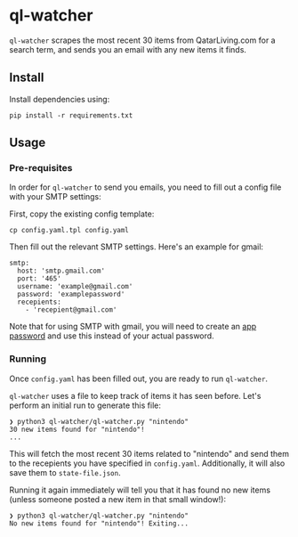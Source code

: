 # ql-watcher

`ql-watcher` scrapes the most recent 30 items from QatarLiving.com for a search term, and sends you an email with any new items it finds.

## Install

Install dependencies using:

```
pip install -r requirements.txt
```

## Usage

### Pre-requisites

In order for `ql-watcher` to send you emails, you need to fill out a config file with your SMTP settings:

First, copy the existing config template:

```
cp config.yaml.tpl config.yaml
```

Then fill out the relevant SMTP settings. Here's an example for gmail:

```
smtp:
  host: 'smtp.gmail.com'
  port: '465'
  username: 'example@gmail.com'
  password: 'examplepassword'
  recepients:
    - 'recepient@gmail.com'

```

Note that for using SMTP with gmail, you will need to create an [app password](https://www.febooti.com/products/automation-workshop/tutorials/enable-google-app-passwords-for-smtp.html) and use this instead of your actual password.

### Running

Once `config.yaml` has been filled out, you are ready to run `ql-watcher`.

`ql-watcher` uses a file to keep track of items it has seen before. Let's perform an initial run to generate this file:

```
❯ python3 ql-watcher/ql-watcher.py "nintendo"
30 new items found for "nintendo"!
...
```

This will fetch the most recent 30 items related to "nintendo" and send them to the recepients you have specified in `config.yaml`. Additionally, it will also save them to `state-file.json`.

Running it again immediately will tell you that it has found no new items (unless someone posted a new item in that small window!):

```
❯ python3 ql-watcher/ql-watcher.py "nintendo"
No new items found for "nintendo"! Exiting...
```

